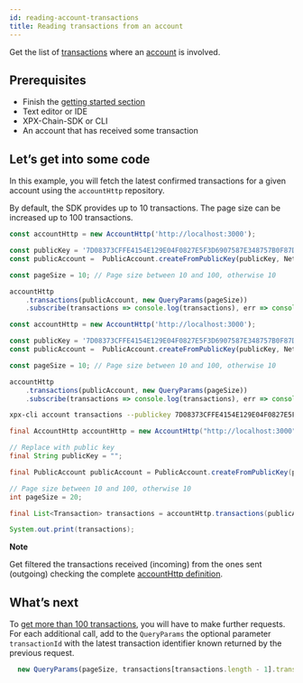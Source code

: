 ```yaml
---
id: reading-account-transactions
title: Reading transactions from an account
---
```

Get the list of [transactions](../../protocol/transaction.md) where an [account](../../built-in-features/account.md) is involved.

## Prerequisites

- Finish the [getting started section](../../getting-started/setting-up-workstation.md)
- Text editor or IDE
- XPX-Chain-SDK or CLI
- An account that has received some transaction

## Let’s get into some code

In this example, you will fetch the latest confirmed transactions for a given account using the `accountHttp` repository.

By default, the SDK provides up to 10 transactions. The page size can be increased up to 100 transactions.

<!--DOCUSAURUS_CODE_TABS-->
<!--TypeScript-->

```ts
const accountHttp = new AccountHttp('http://localhost:3000');

const publicKey = '7D08373CFFE4154E129E04F0827E5F3D6907587E348757B0F87D2F839BF88246';
const publicAccount =  PublicAccount.createFromPublicKey(publicKey, NetworkType.PRIVATE_TEST);

const pageSize = 10; // Page size between 10 and 100, otherwise 10

accountHttp
    .transactions(publicAccount, new QueryParams(pageSize))
    .subscribe(transactions => console.log(transactions), err => console.error(err));
```

<!--JavaScript-->
```js
const accountHttp = new AccountHttp('http://localhost:3000');

const publicKey = '7D08373CFFE4154E129E04F0827E5F3D6907587E348757B0F87D2F839BF88246';
const publicAccount =  PublicAccount.createFromPublicKey(publicKey, NetworkType.PRIVATE_TEST);

const pageSize = 10; // Page size between 10 and 100, otherwise 10

accountHttp
    .transactions(publicAccount, new QueryParams(pageSize))
    .subscribe(transactions => console.log(transactions), err => console.error(err));
```

<!--Bash-->
```sh
xpx-cli account transactions --publickey 7D08373CFFE4154E129E04F0827E5F3D6907587E348757B0F87D2F839BF88246 --numtransactions 10
```

<!--Java-->
```java
final AccountHttp accountHttp = new AccountHttp("http://localhost:3000");

// Replace with public key
final String publicKey = "";

final PublicAccount publicAccount = PublicAccount.createFromPublicKey(publicKey, NetworkType.PRIVATE_TEST);

// Page size between 10 and 100, otherwise 10
int pageSize = 20;

final List<Transaction> transactions = accountHttp.transactions(publicAccount, new QueryParams(pageSize, null)).toFuture().get();

System.out.print(transactions);
```

<!--END_DOCUSAURUS_CODE_TABS-->

<div class="info">

**Note**

Get filtered the transactions received (incoming) from the ones sent (outgoing) checking the complete [accountHttp definition](https://proximax-storage.github.io/tsjs-xpx-chain-sdk/classes/_infrastructure_accounthttp_.accounthttp.html).

</div>

## What’s next

To [get more than 100 transactions](https://github.com/proximax-storage/proximax-bc-docs/blob/master/source/resources/examples/typescript/account/GettingAllConfirmedTransactions.ts), you will have to make further requests. For each additional call, add to the `QueryParams` the optional parameter `transactionId` with the latest transaction identifier known returned by the previous request.

```js
  new QueryParams(pageSize, transactions[transactions.length - 1].transactionInfo.id))
```